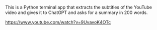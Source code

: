 This is a Python terminal app that extracts the subtitles of the YouTube video and gives it to ChatGPT and asks for a summary in 200 words.

https://www.youtube.com/watch?v=9UvavoK4OTc
